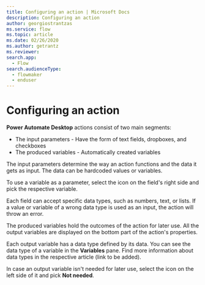 ```yaml
---
title: Configuring an action | Microsoft Docs
description: Configuring an action
author: georgiostrantzas
ms.service: flow
ms.topic: article
ms.date: 02/26/2020
ms.author: getrantz
ms.reviewer:
search.app: 
  - Flow
search.audienceType: 
  - flowmaker
  - enduser
---
```


# Configuring an action

**Power Automate Desktop** actions consist of two main segments:
- The input parameters - Have the form of text fields, dropboxes, and checkboxes
- The produced variables - Automatically created variables

The input parameters determine the way an action functions and the data it gets as input. The data can be hardcoded values or variables. 

To use a variable as a parameter, select the icon on the field's right side and pick the respective variable.

Each field can accept specific data types, such as numbers, text, or lists. If a value or variable of a wrong data type is used as an input, the action will throw an error. 

The produced variables hold the outcomes of the action for later use. All the output variables are displayed on the bottom part of the action's properties. 

Each output variable has a data type defined by its data. You can see the data type of a variable in the **Variables** pane. Find more information about data types in the respective article (link to be added). 

In case an output variable isn't needed for later use, select the icon on the left side of it and pick **Not needed**. 